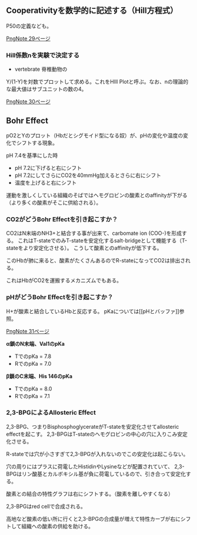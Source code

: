 ## Cooperativityを数学的に記述する（Hill方程式）

P50の定義なども。

[PngNote 29ページ](https://karino2.github.io/ImageGallery/Biochemistry705x.html#lg=1&slide=28)

### Hill係数nを実験で決定する

- vertebrate 脊椎動物の

Y/(1-Y)を対数でプロットして求める。これをHIll Plotと呼ぶ。なお、nの理論的な最大値はサブユニットの数の4。

[PngNote 30ページ](https://karino2.github.io/ImageGallery/Biochemistry705x.html#lg=1&slide=29)

## Bohr Effect

pO2とYのプロット（Hbだとシグモイド型になる奴）が、pHの変化や温度の変化でシフトする現象。

pH 7.4を基準にした時

- pH 7.2に下げると右にシフト
- pH 7.2にしてさらにCO2を40mmHg加えるとさらに右にシフト
- 温度を上げると右にシフト

運動を激しくしている組織のそばではヘモグロビンの酸素とのaffinityが下がる（より多くの酸素がそこに供給される）。

### CO2がどうBohr Effectを引き起こすか？

CO2はN末端のNH3+と結合する事が出来て、carbomate ion (COO-)を形成する。
これはT-stateでのみT-stateを安定化するsalt-bridgeとして機能する（T-stateをより安定化させる）。
こうして酸素とのaffinityが低下する。

このHbが肺に来ると、酸素がたくさんあるのでR-stateになってCO2は排出される。

これはHbがCO2を運搬するメカニズムでもある。

### pHがどうBohr Effectを引き起こすか？

H+が酸素と結合しているHbと反応する。
pKaについては[[pHとバッファ]]参照。

[PngNote 31ページ](https://karino2.github.io/ImageGallery/Biochemistry705x.html#lg=1&slide=30)

**α鎖のN末端、Val1のpKa**

- TでのpKa = 7.8
- RでのpKa = 7.0

**β鎖のC末端、His 146のpKa**

- TでのpKa = 8.0
- RでのpKa = 7.1

### 2,3-BPGによるAllosteric Effect

2,3-BPG、つまりBisphosphoglycerateがT-stateを安定化させてallosteric effectを起こす。
2,3-BPGはT-stateのヘモグロビンの中心の穴に入りこみ安定化させる。

R-stateでは穴が小さすぎて2,3-BPGが入れないのでこの安定化は起こらない。

穴の周りにはプラスに荷電したHistidinやLysineなどが配置されていて、
2,3-BPGはリン酸基とカルボキシル基が負に荷電しているので、引き合って安定化する。

酸素との結合の特性グラフは右にシフトする。（酸素を離しやすくなる）

2,3-BPGはred cellで合成される。

高地など酸素の低い所に行くと2,3-BPGの合成量が増えて特性カーブが右にシフトして組織への酸素の供給を助ける。